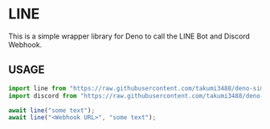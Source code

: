 # LINE

This is a simple wrapper library for Deno to call the LINE Bot and Discord Webhook.

## USAGE

```ts
import line from "https://raw.githubusercontent.com/takumi3488/deno-simple-bot/main/line.ts";
import discord from "https://raw.githubusercontent.com/takumi3488/deno-simple-bot/main/discord.ts";

await line("some text");
await line("<Webhook URL>", "some text");
```
